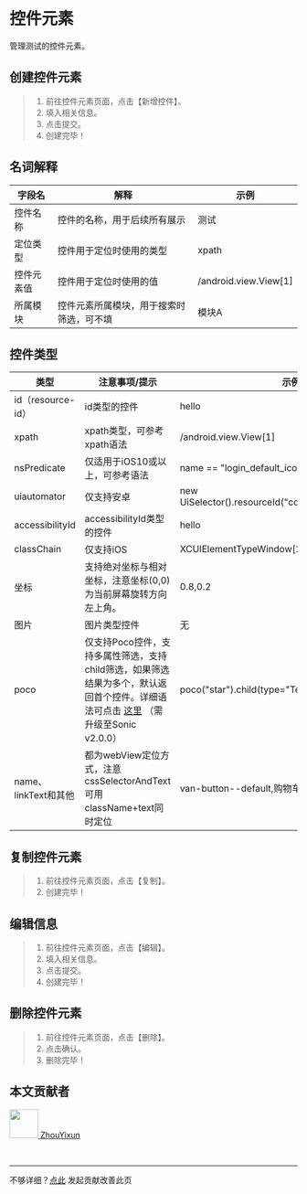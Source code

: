 # 控件元素
管理测试的控件元素。

## 创建控件元素

> 1. 前往控件元素页面，点击【新增控件】。
> 2. 填入相关信息。
> 3. 点击提交。
> 4. 创建完毕！

## 名词解释

|  字段名   | 解释  | 示例 |
|  ----  | ----  | ---- |
| 控件名称  | 控件的名称，用于后续所有展示 |  测试    |
| 定位类型  | 控件用于定位时使用的类型 |  xpath  |
| 控件元素值  | 控件用于定位时使用的值 |  /android.view.View[1]  |
| 所属模块  | 控件元素所属模块，用于搜索时筛选，可不填 |  模块A    |

## 控件类型

|  类型   | 注意事项/提示  | 示例 |
|  ----  | ----  | ---- |
| id（resource-id）  | id类型的控件 |  hello    |
| xpath  | xpath类型，可参考xpath语法 |  /android.view.View[1]  |
| nsPredicate  | 仅适用于iOS10或以上，可参考语法 |  name == "login_default_icon"  |
| uiautomator  | 仅支持安卓 |  new UiSelector().resourceId("com.test:id/close_btn")   |
| accessibilityId  | accessibilityId类型的控件 | hello  |
| classChain  | 仅支持iOS |  XCUIElementTypeWindow[2]/XCUIElementTypeAny   |
| 坐标  | 支持绝对坐标与相对坐标，注意坐标(0,0)为当前屏幕旋转方向左上角。 |  0.8,0.2   |
| 图片  | 图片类型控件 |  无   |
| poco  | 仅支持Poco控件，支持多属性筛选，支持child筛选，如果筛选结果为多个，默认返回首个控件。详细语法可点击 <a href="https://sonic-cloud.cn/document?tag=poco" target="_blank">这里</a> （需升级至Sonic v2.0.0） |  poco("star").child(type="Text",name="Hello")[0]   |
| name、linkText和其他  | 都为webView定位方式，注意cssSelectorAndText可用className+text同时定位 |  van-button--default,购物车   |

## 复制控件元素

> 1. 前往控件元素页面，点击【复制】。
> 2. 创建完毕！

## 编辑信息

> 1. 前往控件元素页面，点击【编辑】。
> 2. 填入相关信息。
> 3. 点击提交。
> 4. 创建完毕！

## 删除控件元素

> 1. 前往控件元素页面，点击【删除】。
> 2. 点击确认。
> 3. 删除完毕！

## 本文贡献者
<div class="cont">
<a href="https://github.com/ZhouYixun" target="_blank">
<img src="https://avatars.githubusercontent.com/u/56339314?v=4" width="50"/>
<span>ZhouYixun</span>
</a>
</div>


&nbsp;
&nbsp;
***
不够详细？[点此](https://github.com/SonicCloudOrg/sonic-offical-website/edit/main/src/markdown/doc/doc-element-manage.md) 发起贡献改善此页
